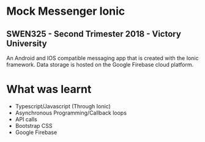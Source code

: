 # Mock Messenger Ionic

## SWEN325 - Second Trimester 2018 - Victory University

An Android and IOS compatible messaging app that is created with the Ionic framework.
Data storage is hosted on the Google Firebase cloud platform.

# What was learnt
- Typescript/Javascript (Through Ionic)
- Asynchronous Programming/Callback loops
- API calls
- Bootstrap CSS
- Google Firebase




